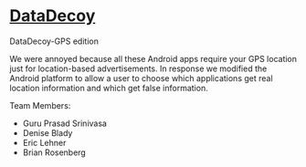 [DataDecoy](http://bjr24.github.com/DataDecoy/)
=========

DataDecoy-GPS edition

We were annoyed because all these Android apps require your GPS location just for location-based advertisements.
In response we modified the Android platform to allow a user to choose which applications get real location information and which get false information.


Team Members:
* Guru Prasad Srinivasa
* Denise Blady
* Eric Lehner
* Brian Rosenberg